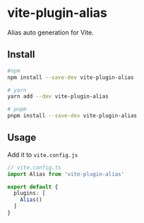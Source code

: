 # vite-plugin-alias

Alias auto generation for Vite.

## Install

```bash
#npm
npm install --save-dev vite-plugin-alias

# yarn
yarn add --dev vite-plugin-alias

# pnpm
pnpm install --save-dev vite-plugin-alias
```

## Usage

Add it to `vite.config.js`

```ts
// vite.config.ts
import Alias from 'vite-plugin-alias'

export default {
  plugins: [
    Alias()
  ]
}
```
